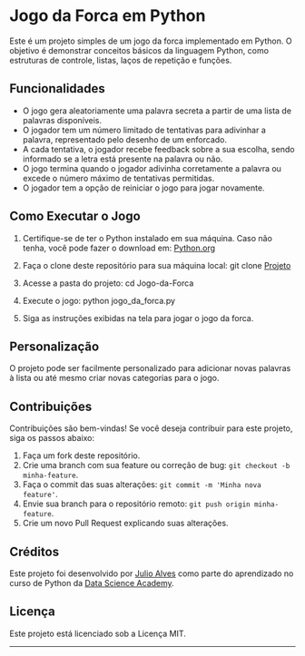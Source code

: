 # Jogo da Forca em Python

Este é um projeto simples de um jogo da forca implementado em Python. O objetivo é demonstrar conceitos básicos da linguagem Python, como estruturas de controle, listas, laços de repetição e funções.

## Funcionalidades

- O jogo gera aleatoriamente uma palavra secreta a partir de uma lista de palavras disponíveis.
- O jogador tem um número limitado de tentativas para adivinhar a palavra, representado pelo desenho de um enforcado.
- A cada tentativa, o jogador recebe feedback sobre a sua escolha, sendo informado se a letra está presente na palavra ou não.
- O jogo termina quando o jogador adivinha corretamente a palavra ou excede o número máximo de tentativas permitidas.
- O jogador tem a opção de reiniciar o jogo para jogar novamente.

## Como Executar o Jogo

1. Certifique-se de ter o Python instalado em sua máquina. Caso não tenha, você pode fazer o download em: [Python.org](https://www.python.org/downloads/)

2. Faça o clone deste repositório para sua máquina local:
git clone [Projeto](https://github.com/Julioall/Jogo-da-Forca)
3. Acesse a pasta do projeto:
cd Jogo-da-Forca
4. Execute o jogo:
python jogo_da_forca.py
5. Siga as instruções exibidas na tela para jogar o jogo da forca.

## Personalização

O projeto pode ser facilmente personalizado para adicionar novas palavras à lista ou até mesmo criar novas categorias para o jogo.

## Contribuições

Contribuições são bem-vindas! Se você deseja contribuir para este projeto, siga os passos abaixo:

1. Faça um fork deste repositório.
2. Crie uma branch com sua feature ou correção de bug: `git checkout -b minha-feature`.
3. Faça o commit das suas alterações: `git commit -m 'Minha nova feature'`.
4. Envie sua branch para o repositório remoto: `git push origin minha-feature`.
5. Crie um novo Pull Request explicando suas alterações.

## Créditos

Este projeto foi desenvolvido por [Julio Alves](https://github.com/Julioall) como parte do aprendizado no curso de Python da [Data Science Academy](https://www.datascienceacademy.com.br/).

## Licença

Este projeto está licenciado sob a Licença MIT.

---
